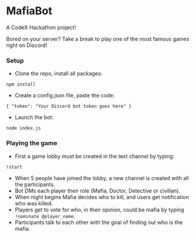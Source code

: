 # MafiaBot

A CodeX Hackathon project!

Bored on your server? Take a break to play one of the most famous games right on Discord!

### Setup

- Clone the repo, install all packages:

`npm install`

- Create a config.json file, paste the code:

`{ "token": "Your Discord bot token goes here" }`

- Launch the bot:

`node index.js`

### Playing the game

- First a game lobby must be created in the text channel by typing:

`!start`

- When 5 people have joined the lobby, a new channel is created with all the participants.
- Bot DMs each player their role (Mafia, Doctor, Detective or civilian).
- When night begins Mafia decides who to kill, and users get notification who was killed.
- Players get to vote for who, in their opinion, could be mafia by typing `!nominate @player_name`.
- Participants talk to each other with the goal of finding out who is the mafia.
